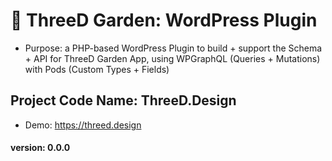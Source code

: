 # 🌱 ThreeD Garden: WordPress Plugin
- Purpose: a PHP-based WordPress Plugin to build + support the Schema + API for ThreeD Garden App, using WPGraphQL (Queries + Mutations) with Pods (Custom Types + Fields)
## Project Code Name: ThreeD.Design
- Demo: https://threed.design

#### version: 0.0.0
